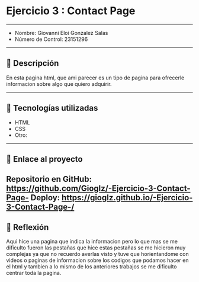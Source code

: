 # Ejercicio 3 : Contact Page

---

- Nombre: Giovanni Eloi Gonzalez Salas
- Número de Control: 23151296

---

## 📌 Descripción
En esta pagina html, que ami parecer es un tipo de pagina para ofrecerle informacion sobre algo que quiero adquirir.


---

## 🚀 Tecnologías utilizadas
- HTML  
- CSS  
- Otro: 

---

## 🔗 Enlace al proyecto
Repositorio en GitHub: https://github.com/Gioglz/-Ejercicio-3-Contact-Page- 
Deploy: https://gioglz.github.io/-Ejercicio-3-Contact-Page-/
---

## 📝 Reflexión
Aqui hice una pagina que indica la informacion pero lo que mas se me dificulto fueron las pestañas que hice estas pestañas se me hicieron muy complejas ya que no recuerdo averlas visto y tuve que horientandome con videos o paginas de informacion sobre los codigos que podamos hacer en el html
y tambien a lo mismo de los anteriores trabajos se me dificulto centrar toda la pagina.
